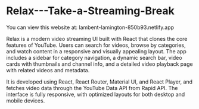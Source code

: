 # Relax---Take-a-Streaming-Break

You can view this website at: lambent-lamington-850b93.netlify.app

Relax is a modern video streaming UI built with React that clones the core features of YouTube. Users can search for videos, browse by categories, and watch content in a responsive and visually appealing layout. The app includes a sidebar for category navigation, a dynamic search bar, video cards with thumbnails and channel info, and a detailed video playback page with related videos and metadata.

It is developed using React, React Router, Material UI, and React Player, and fetches video data through the YouTube Data API from Rapid API. The interface is fully responsive, with optimized layouts for both desktop and mobile devices.
